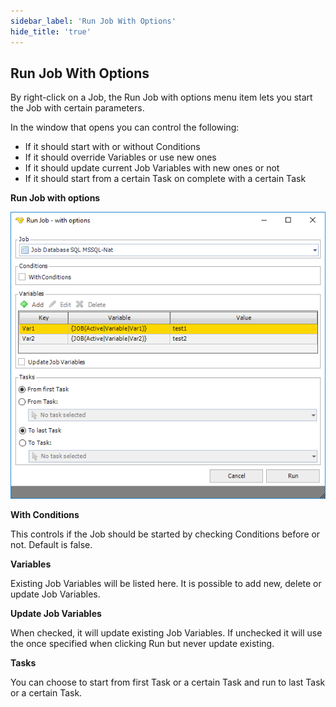 ```yaml
---
sidebar_label: 'Run Job With Options'
hide_title: 'true'
---
```


## Run Job With Options

By right-click on a Job, the Run Job with options menu item lets you start the Job with certain parameters.
 
In the window that opens you can control the following:

* If it should start with or without Conditions
* If it should override Variables or use new ones
* If it should update current Job Variables with new ones or not
* If it should start from a certain Task on complete with a certain Task
 
**Run Job with options**

![](../../../../static/img/jobrunoptions.png)

**With Conditions**

This controls if the Job should be started by checking Conditions before or not. Default is false.
 
**Variables**

Existing Job Variables will be listed here. It is possible to add new, delete or update Job Variables.
 
**Update Job Variables**

When checked, it will update existing Job Variables. If unchecked it will use the once specified when clicking Run but never update existing.
 
**Tasks**

You can choose to start from first Task or a certain Task and run to last Task or a certain Task.